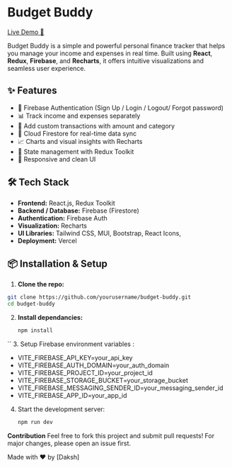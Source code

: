 #  Budget Buddy

[Live Demo 🚀](https://budget-buddy-gray.vercel.app/)

Budget Buddy is a simple and powerful personal finance tracker that helps you manage your income and expenses in real time. Built using **React**, **Redux**, **Firebase**, and **Recharts**, it offers intuitive visualizations and seamless user experience.

## ✨ Features
- 🔐 Firebase Authentication (Sign Up / Login / Logout/ Forgot password)
- 📊 Track income and expenses separately
- 💼 Add custom transactions with amount and category
- 📁 Cloud Firestore for real-time data sync
- 📈 Charts and visual insights with Recharts
- 🧠 State management with Redux Toolkit
- 🌙 Responsive and clean UI 

## 🛠️ Tech Stack

- **Frontend:** React.js, Redux Toolkit
- **Backend / Database:** Firebase (Firestore)
- **Authentication:** Firebase Auth
- **Visualization:** Recharts
- **UI Libraries:** Tailwind CSS, MUI, Bootstrap, React Icons, 
- **Deployment:** Vercel

## 📦 Installation & Setup

1. **Clone the repo:**
```bash
git clone https://github.com/yourusername/budget-buddy.git
cd budget-buddy
```
2. **Install dependancies:**
   ```bash
   npm install 
  ``
3. Setup Firebase environment variables : 
- VITE_FIREBASE_API_KEY=your_api_key
- VITE_FIREBASE_AUTH_DOMAIN=your_auth_domain
- VITE_FIREBASE_PROJECT_ID=your_project_id
- VITE_FIREBASE_STORAGE_BUCKET=your_storage_bucket
- VITE_FIREBASE_MESSAGING_SENDER_ID=your_messaging_sender_id
- VITE_FIREBASE_APP_ID=your_app_id

4. Start the development server:
   ```bash
   npm run dev
   ```
**Contribution**
Feel free to fork this project and submit pull requests! For major changes, please open an issue first.


Made with ❤️ by [Daksh]





